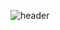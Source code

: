 <div style="width: 10px;"></div>

![header](https://capsule-render.vercel.app/api?type=waving&color=auto&height=220&section=header&text=Ferdy%20%E4%BC%AF%E7%88%B5&fontSize=60&animation=fadeIn&fontAlignY=38&desc=I%27m%20Full%20Stack%20Developer&descAlignY=51&descAlign=62)
<div style="width: 10px;"></div>
